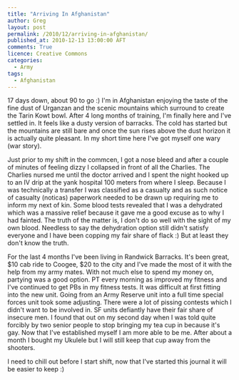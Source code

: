 ```yaml
---
title: "Arriving In Afghanistan"
author: Greg
layout: post
permalink: /2010/12/arriving-in-afghanistan/
published_at: 2010-12-13 13:00:00 AFT
comments: True
licence: Creative Commons
categories:
  - Army
tags:
  - Afghanistan
---
```


17 days down, about 90 to go :) I'm in Afghanistan enjoying the taste of the fine dust of Urganzan and the scenic mountains which surround to create the Tarin Kowt bowl. After 4 long months of training, I'm finally here and I've settled in. It feels like a dusty version of barracks. The cold has started but the mountains are still bare and once the sun rises above the dust horizon it is actually quite pleasant. In my short time here I've got myself one wary (war story).

Just prior to my shift in the commcen, I got a nose bleed and after a couple of minutes of feeling dizzy I collapsed in front of all the Charlies. The Charlies nursed me until the doctor arrived and I spent the night hooked up to an IV drip at the yank hospital 100 meters from where I sleep. Because I was technically a transfer I was classified as a casualty and as such notice of casualty (noticas) paperwork needed to be drawn up requiring me to inform my next of kin. Some blood tests revealed that I was a dehydrated which was a massive relief because it gave me a good excuse as to why I had fainted. The truth of the matter is, I don't do so well with the sight of my own blood. Needless to say the dehydration option still didn't satisfy everyone and I have been copping my fair share of flack :) But at least they don't know the truth.

For the last 4 months I've been living in Randwick Barracks. It's been great, $10 cab ride to Coogee, $20 to the city and I've made the most of it with the help from my army mates. With not much else to spend my money on, partying was a good option. PT every morning as improved my fitness and I've continued to get PBs in my fitness tests. It was difficult at first fitting into the new unit. Going from an Army Reserve unit into a full time special forces unit took some adjusting. There were a lot of pissing contests which I didn't want to be involved in. SF units defiantly have their fair share of insecure men. I found that out on my second day when I was told quite forcibly by two senior people to stop bringing my tea cup in because it's gay. Now that I've established myself I am more able to be me. After about a month I bought my Ukulele but I will still keep that cup away from the shooters.

I need to chill out before I start shift, now that I've started this journal it will be easier to keep :)
